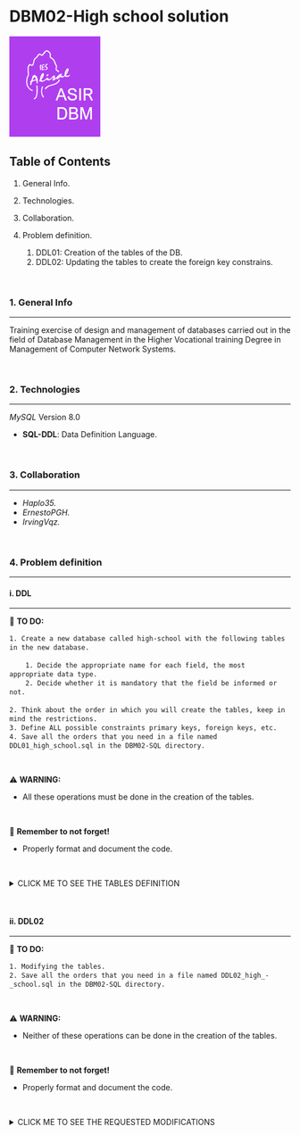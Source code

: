 # DBM02-High school solution

![Logo de Team](https://github.com/ana-polo/DBM02-high-school-sol/blob/main/DBM.gif "Team logo")

## Table of Contents

1. General Info.
2. Technologies.
3. Collaboration.
4. Problem definition.

    1. DDL01: Creation of the tables of the DB.
    2. DDL02: Updating the tables to create the foreign key constrains.

&nbsp;

### 1. General Info

***

Training exercise of design and management of databases carried out in the field of Database Management in the Higher Vocational training Degree in Management of Computer Network Systems.

&nbsp;

### 2. Technologies

***

*MySQL* Version 8.0

- **SQL-DDL**: Data Definition Language.

&nbsp;

### 3. Collaboration

***

- *Haplo35.*
- *ErnestoPGH.*
- *IrvingVqz.*

&nbsp;

### 4. Problem definition

***

#### i. DDL

***

📝 **TO DO:**

    1. Create a new database called high-school with the following tables in the new database.

        1. Decide the appropriate name for each field, the most appropriate data type.
        2. Decide whether it is mandatory that the field be informed or not. 
    
    2. Think about the order in which you will create the tables, keep in mind the restrictions. 
    3. Define ALL possible constraints primary keys, foreign keys, etc.
    4. Save all the orders that you need in a file named DDL01_high_school.sql in the DBM02-SQL directory.

&nbsp;

⚠️ **WARNING:**

- All these operations must be done in the creation of the tables.

&nbsp;

👀 **Remember to not forget!**

- Properly format and document the code.

&nbsp;

<details>
    <summary>CLICK ME TO SEE THE TABLES DEFINITION</summary>

&nbsp;

##### STUDENT

    -  The student's academic record number, which in addition to being unique and identifying the student, is composed of 4 letters and 3 digits.    
    -  The group to which the student belongs.    
    -  The student's NIF.    
    -  Name.
    -  Surname.
    -  Date of birth. Please note that no student under the age of 16 can be enrolled.
    -  Address.
    -  The student's phone number (assume it only has one number) Will not be prefixed +34.
    -  Gender, which will be F for women and M for men. Use a constraint to define the set of values that this field can take.

##### TEACHER

    -  The official number: Uniquely identifies each one and is formed with 4 digits and 3 letters.
    -  The teacher's name.
    -  The teacher's last name.
    -  The teacher's address.
    -  The teacher's phone (assume you only have one number). Does not have the prefix +34.
    -  Field that specifies whether the teacher is interim or not. The vast majority are interim.
    -  Maximum number of courses that a teacher can teach.

##### COURSE

    -  Field that identifies the course, consists of 4 letters.
    -  Course description.
    -  Hours of duration.
    -  Course price.

##### GROUP

    -  Field that identifies the group, consists of 4 uppercase letters, a number and a low-ercase letter.
    -  Description of the group
    -  Course
    -  Teacher
    -  Shift, it can be morning or afternoon. Do not use a constraint to define the set of val-ues that this field can take.
    -  Start date.
    -  End date.
    -  Start time.
    -  End time

&nbsp;

###### REMARKS

- Two groups of the same course cannot coincide in the same shift.
- No course has a higher price of more than € 500 or more than 2000 hours.
- Each student can only be enrolled in one group.
- There may be single-day courses.
- No teacher can teach more than 3 courses.

</details>

&nbsp;
&nbsp;

#### ii. DDL02

***

📝 **TO DO:**

    1. Modifying the tables.
    2. Save all the orders that you need in a file named DDL02_high_-_school.sql in the DBM02-SQL directory.

&nbsp;

⚠️ **WARNING:**

- Neither of these operations can be done in the creation of the tables.

&nbsp;

👀 **Remember to not forget!**

- Properly format and document the code.

&nbsp;

<details>
    <summary>CLICK ME TO SEE THE REQUESTED MODIFICATIONS</summary>

&nbsp;

    1. Delete the primary key from the teacher's table. What do you have to do?
    2. Create a primary key in teachers that is formed by the first name and the surname.
    3. Add a field behind the price column in the courses' table, indicating the last year in which it was taught. It does not have to be informed.
    4. Change the data type of the student's name by adding 5 characters.
    5. Delete a foreign key from one of the tables and recreate it.
    6. Delete a CHECK from a table and recreate it.
    7. Rename the group's table by class.
    8. Deletes the teacher's table.

    - (0.5 point each)- 
</details>
